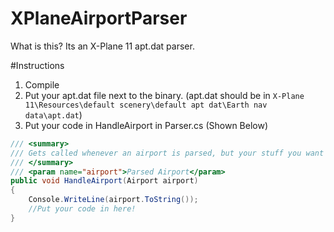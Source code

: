 # XPlaneAirportParser
What is this? Its an X-Plane 11 apt.dat parser.

#Instructions
1. Compile
2. Put your apt.dat file next to the binary. (apt.dat should be in ```X-Plane 11\Resources\default scenery\default apt dat\Earth nav data\apt.dat```)
3. Put your code in HandleAirport in Parser.cs (Shown Below)
```csharp
/// <summary>
/// Gets called whenever an airport is parsed, but your stuff you want to use the airport stuff with (Like a db insert Query!)
/// </summary>
/// <param name="airport">Parsed Airport</param>
public void HandleAirport(Airport airport)
{
	Console.WriteLine(airport.ToString());
	//Put your code in here!
}

```